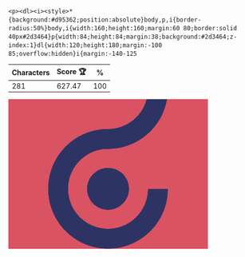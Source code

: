 `<p><dl><i><style>*{background:#d95362;position:absolute}body,p,i{border-radius:50%}body,i{width:160;height:160;margin:60 80;border:solid 40px#2d3464}p{width:84;height:84;margin:38;background:#2d3464;z-index:1}dl{width:120;height:180;margin:-100 85;overflow:hidden}i{margin:-140-125`

| Characters | Score 🏆 | %   |
| ---------- | -------- | --- |
| 281        | 627.47   | 100 |

![](/2025/feb2025/06/20250206.png)
